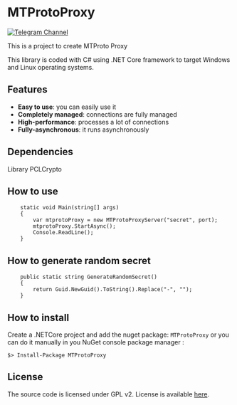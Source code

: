 # MTProtoProxy
[![Telegram Channel](https://img.shields.io/badge/Channel-Telegram-blue.svg)](https://t.me/MTProtoProxy)



This is a project to create MTProto Proxy

This library is coded with C# using .NET Core framework to target Windows and Linux operating systems.

## Features

* **Easy to use**: you can easily use it
* **Completely managed**: connections are fully managed
* **High-performance**: processes a lot of connections
* **Fully-asynchronous**: it runs asynchronously

## Dependencies

 Library PCLCrypto

## How to use

        static void Main(string[] args)
        {
            var mtprotoProxy = new MTProtoProxyServer("secret", port);
            mtprotoProxy.StartAsync();
            Console.ReadLine();
        }
        
## How to generate random secret

        public static string GenerateRandomSecret()
        {
            return Guid.NewGuid().ToString().Replace("-", "");
        }

## How to install

Create a .NETCore project and add the nuget package: `MTProtoProxy` or you can do it manually in you NuGet console package manager :

```
$> Install-Package MTProtoProxy
```

## License

The source code is licensed under GPL v2. License is available [here](/LICENSE).
